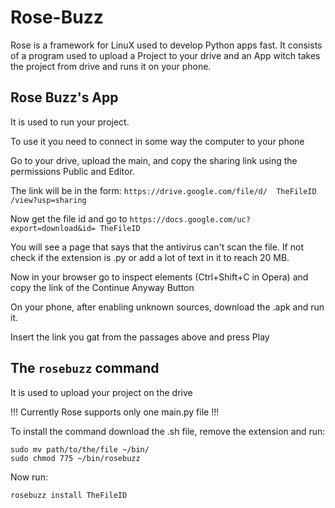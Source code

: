 # Rose-Buzz
Rose is a framework for LinuX used to develop Python apps fast. It consists of a program used to upload a Project to your drive and an App witch takes the project from drive and runs it on your phone. 
## Rose Buzz's App
It is used to run your project. 

To use it you need to connect in some way the computer to your phone

Go to your drive, upload the main, and copy the sharing link using the permissions Public and Editor.

The link will be in the form: `https://drive.google.com/file/d/  TheFileID  /view?usp=sharing`

Now get the file id and go to `https://docs.google.com/uc?export=download&id= TheFileID`

You will see a page that says that the antivirus can't scan the file. If not check if the extension is .py or add a lot of text in it to reach 20 MB.

Now in your browser go to inspect elements (Ctrl+Shift+C in Opera) and copy the link of the Continue Anyway Button

On your phone, after enabling unknown sources, download the .apk and run it.

Insert the link you gat from the passages above and press Play

## The `rosebuzz`  command
It is used to upload your project on the drive

!!! Currently Rose supports only one main.py file !!!

To install the command download the .sh file, remove the extension and run:

    sudo mv path/to/the/file ~/bin/
    sudo chmod 775 ~/bin/rosebuzz

Now run:

    rosebuzz install TheFileID
